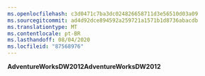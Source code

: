 ```yaml
---
ms.openlocfilehash: c3d0471c7ba3dc024826658711d3e56510d03a09
ms.sourcegitcommit: ad4d92dce894592a259721a1571b1d8736abacdb
ms.translationtype: MT
ms.contentlocale: pt-BR
ms.lasthandoff: 08/04/2020
ms.locfileid: "87568976"
---
```

<span data-ttu-id="b58ac-101">**AdventureWorksDW2012**</span><span class="sxs-lookup"><span data-stu-id="b58ac-101">**AdventureWorksDW2012**</span></span>
